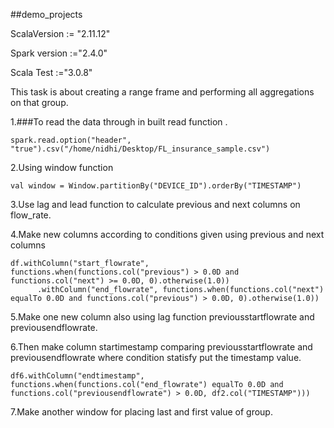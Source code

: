 ##demo_projects

ScalaVersion := "2.11.12"

Spark version :="2.4.0"

Scala Test :="3.0.8"

This task is about creating a range frame and performing all aggregations on that group.

1.###To read the data through in built read function .
~~~
spark.read.option("header", "true").csv("/home/nidhi/Desktop/FL_insurance_sample.csv")
~~~
2.Using  window function 

~~~
val window = Window.partitionBy("DEVICE_ID").orderBy("TIMESTAMP")
~~~
3.Use lag and lead function to calculate previous and next columns on flow_rate.

4.Make new columns according to conditions given  using  previous and next columns
~~~
df.withColumn("start_flowrate", functions.when(functions.col("previous") > 0.0D and functions.col("next") >= 0.0D, 0).otherwise(1.0))
      .withColumn("end_flowrate", functions.when(functions.col("next") equalTo 0.0D and functions.col("previous") > 0.0D, 0).otherwise(1.0))
~~~

5.Make one new column also using lag function previousstartflowrate and previousendflowrate.

6.Then make column startimestamp comparing previousstartflowrate and previousendflowrate where condition statisfy put the timestamp value. 

~~~
df6.withColumn("endtimestamp", functions.when(functions.col("end_flowrate") equalTo 0.0D and functions.col("previousendflowrate") > 0.0D, df2.col("TIMESTAMP")))
~~~
7.Make another window for placing last and first value of group.


